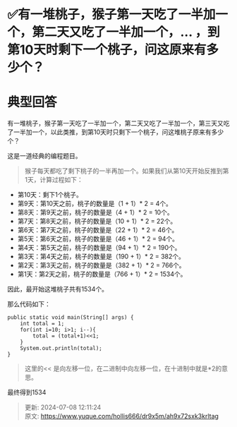 # ✅有一堆桃子，猴子第一天吃了一半加一个，第二天又吃了一半加一个，... ，到第10天时剩下一个桃子，问这原来有多少个？

# 典型回答


有一堆桃子，猴子第一天吃了一半加一个，第二天又吃了一半加一个，第三天又吃了一半加一个，以此类推，到第10天时只剩下一个桃子，问这堆桃子原来有多少个？



这是一道经典的编程题目。



>猴子每天都吃了剩下桃子的一半再加一个。如果我们从第10天开始反推到第1天，计算过程如下：

+ 第10天：剩下1个桃子。
+ 第9天：第10天之前，桃子的数量是（1 + 1）* 2 = 4个。
+ 第8天：第9天之前，桃子的数量是（4 + 1）* 2 = 10个。
+ 第7天：第8天之前，桃子的数量是（10 + 1）* 2 = 22个。
+ 第6天：第7天之前，桃子的数量是（22 + 1）* 2 = 46个。
+ 第5天：第6天之前，桃子的数量是（46 + 1）* 2 = 94个。
+ 第4天：第5天之前，桃子的数量是（94 + 1）* 2 = 190个。
+ 第3天：第4天之前，桃子的数量是（190 + 1）* 2 = 382个。
+ 第2天：第3天之前，桃子的数量是（382 + 1）* 2 = 766个。
+ 第1天：第2天之前，桃子的数量是（766 + 1）* 2 = 1534个。

因此，最开始这堆桃子共有1534个。



那么代码如下：

```plain
public static void main(String[] args) {
    int total = 1;
    for(int i=10; i>1; i--){
        total = (total+1)<<1;
    }
    System.out.println(total);
}
```

<font style="color:rgb(55, 65, 81);background-color:rgb(247, 247, 248);"></font>

> 这里的<< 是向左移一位，在二进制中向左移一位，在十进制中就是*2的意思。
>



最终得到1534



> 更新: 2024-07-08 12:11:24  
> 原文: <https://www.yuque.com/hollis666/dr9x5m/ah9x72sxk3krltag>